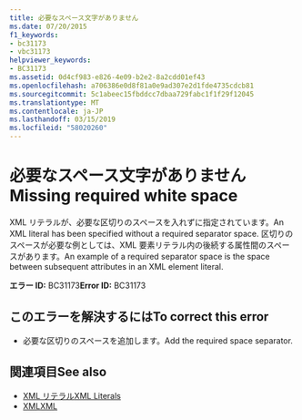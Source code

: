 ```yaml
---
title: 必要なスペース文字がありません
ms.date: 07/20/2015
f1_keywords:
- bc31173
- vbc31173
helpviewer_keywords:
- BC31173
ms.assetid: 0d4cf983-e826-4e09-b2e2-8a2cdd01ef43
ms.openlocfilehash: a706386e0d8f81a0e9ad307e2d1fde4735cdcb81
ms.sourcegitcommit: 5c1abeec15fbddcc7dbaa729fabc1f1f29f12045
ms.translationtype: MT
ms.contentlocale: ja-JP
ms.lasthandoff: 03/15/2019
ms.locfileid: "58020260"
---
```

# <a name="missing-required-white-space"></a><span data-ttu-id="64c5b-102">必要なスペース文字がありません</span><span class="sxs-lookup"><span data-stu-id="64c5b-102">Missing required white space</span></span>
<span data-ttu-id="64c5b-103">XML リテラルが、必要な区切りのスペースを入れずに指定されています。</span><span class="sxs-lookup"><span data-stu-id="64c5b-103">An XML literal has been specified without a required separator space.</span></span> <span data-ttu-id="64c5b-104">区切りのスペースが必要な例としては、XML 要素リテラル内の後続する属性間のスペースがあります。</span><span class="sxs-lookup"><span data-stu-id="64c5b-104">An example of a required separator space is the space between subsequent attributes in an XML element literal.</span></span>  
  
 <span data-ttu-id="64c5b-105">**エラー ID:** BC31173</span><span class="sxs-lookup"><span data-stu-id="64c5b-105">**Error ID:** BC31173</span></span>  
  
## <a name="to-correct-this-error"></a><span data-ttu-id="64c5b-106">このエラーを解決するには</span><span class="sxs-lookup"><span data-stu-id="64c5b-106">To correct this error</span></span>  
  
-   <span data-ttu-id="64c5b-107">必要な区切りのスペースを追加します。</span><span class="sxs-lookup"><span data-stu-id="64c5b-107">Add the required space separator.</span></span>  
  
## <a name="see-also"></a><span data-ttu-id="64c5b-108">関連項目</span><span class="sxs-lookup"><span data-stu-id="64c5b-108">See also</span></span>

- [<span data-ttu-id="64c5b-109">XML リテラル</span><span class="sxs-lookup"><span data-stu-id="64c5b-109">XML Literals</span></span>](../../visual-basic/language-reference/xml-literals/index.md)
- [<span data-ttu-id="64c5b-110">XML</span><span class="sxs-lookup"><span data-stu-id="64c5b-110">XML</span></span>](../../visual-basic/programming-guide/language-features/xml/index.md)
